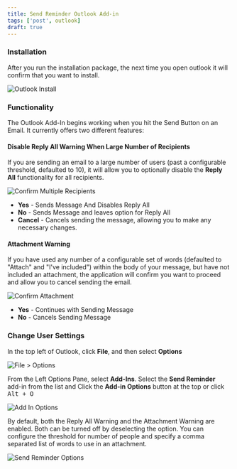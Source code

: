 ```yaml
---
title: Send Reminder Outlook Add-in
tags: ['post', outlook]
draft: true
---
```


### Installation

After you run the installation package, the next time you open outlook it will confirm that you want to install.

![Outlook Install](https://i.imgur.com/6IqlNAb.png)

### Functionality

The Outlook Add-In begins working when you hit the Send Button on an Email.  It currently offers two different features:

#### Disable Reply All Warning When Large Number of Recipients

If you are sending an email to a large number of users (past a configurable threshold, defaulted to 10), it will allow you to optionally disable the **Reply All** functionality for all recipients.

![Confirm Multiple Recipients](https://i.imgur.com/mRCZ0QK.png)

* **Yes** - Sends Message And Disables Reply All
* **No** - Sends Message and leaves option for Reply All
* **Cancel** - Cancels sending the message, allowing you to make any necessary changes.

#### Attachment Warning

If you have used any number of a configurable set of words (defaulted to "Attach" and "I've included") within the body of your message, but have not included an attachment, the application will confirm you want to proceed and allow you to cancel sending the email.

![Confirm Attachment](https://i.imgur.com/ZeCGQO8.png)

* **Yes** - Continues with Sending Message
* **No** - Cancels Sending Message

### Change User Settings

In the top left of Outlook, click **File**, and then select **Options**

![File > Options](https://i.imgur.com/xBAmufc.png)

From the Left Options Pane, select **Add-Ins**.  Select the **Send Reminder** add-in from the list and Click the **Add-in Options** button at the top or click <kbd>Alt</kdb> + <kbd>O</kbd>

![Add In Options](https://i.imgur.com/8cto0lq.png)

By default, both the Reply All Warning and the Attachment Warning are enabled.  Both can be turned off by deselecting the option.  You can configure the threshold for number of people and specify a comma separated list of words to use in an attachment.

![Send Reminder Options](https://i.imgur.com/ZeYYoX6.png)
